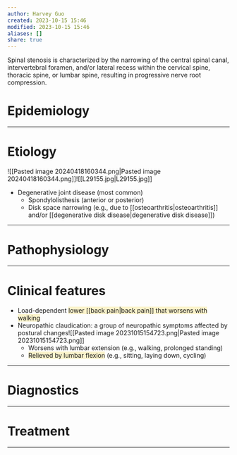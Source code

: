 ```yaml
---
author: Harvey Guo
created: 2023-10-15 15:46
modified: 2023-10-15 15:46
aliases: []
share: true
---
```

Spinal stenosis is characterized by the narrowing of the central spinal canal, intervertebral foramen, and/or lateral recess within the cervical spine, thoracic spine, or lumbar spine, resulting in progressive nerve root compression.
# Epidemiology


---
# Etiology
![[Pasted image 20240418160344.png|Pasted image 20240418160344.png]]![[L29155.jpg|L29155.jpg]]
- Degenerative joint disease (most common)
	- Spondylolisthesis (anterior or posterior)
	- Disk space narrowing (e.g., due to [[osteoarthritis|osteoarthritis]] and/or [[degenerative disk disease|degenerative disk disease]])

---
# Pathophysiology


---
# Clinical features
- Load-dependent <span style="background:rgba(240, 200, 0, 0.2)">lower [[back pain|back pain]] that worsens with walking </span>
- Neuropathic claudication: a group of neuropathic symptoms affected by postural changes![[Pasted image 20231015154723.png|Pasted image 20231015154723.png]]
	- Worsens with lumbar extension (e.g., walking, prolonged standing)
	- <span style="background:rgba(240, 200, 0, 0.2)">Relieved by lumbar flexion</span> (e.g., sitting, laying down, cycling)

---
# Diagnostics


---
# Treatment


---
